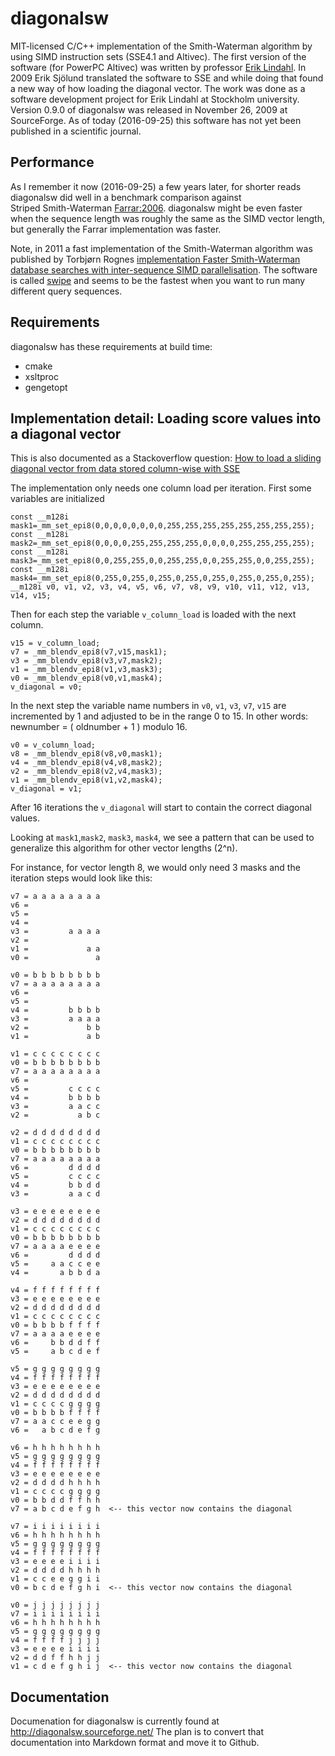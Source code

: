 # diagonalsw

MIT-licensed C/C++ implementation of the Smith-Waterman algorithm by using SIMD instruction sets (SSE4.1 and Altivec). The first version of the software (for PowerPC Altivec) was written by professor [Erik Lindahl](https://www.scilifelab.se/researchers/erik-lindahl/). In 2009 Erik Sjölund translated the software to SSE and while doing that found a new way of how loading the diagonal vector. The work was done as a software development project for Erik Lindahl at Stockholm university. Version 0.9.0 of diagonalsw was released in November 26, 2009 at SourceForge. As of today (2016-09-25) this software has not yet been published in a scientific journal.

## Performance

As I remember it now (2016-09-25) a few years later, for shorter reads diagonalsw did well in a benchmark comparison against  
 Striped Smith-Waterman [Farrar:2006](http://bioinformatics.oxfordjournals.org/content/23/2/156.abstract). diagonalsw might be even faster when the 
sequence length was roughly the same as the SIMD vector length, but generally the Farrar implementation was faster. 

Note, in 2011 a fast implementation of the Smith-Waterman algorithm was published by Torbjørn Rognes [implementation Faster Smith-Waterman database searches with inter-sequence SIMD parallelisation](http://bmcbioinformatics.biomedcentral.com/articles/10.1186/1471-2105-12-221). The software is called [swipe](https://github.com/torognes/swipe) and seems to be the fastest when you want to run many different query sequences.

## Requirements

diagonalsw has these requirements at build time: 

- cmake
- xsltproc
- gengetopt

## Implementation detail: Loading score values into a diagonal vector 

This is also documented as a Stackoverflow question:
[How to load a sliding diagonal vector from data stored column-wise with SSE](http://stackoverflow.com/questions/15198011/how-to-load-a-sliding-diagonal-vector-from-data-stored-column-wise-withsse)

The implementation only needs one column load per iteration. First some variables are initialized


```
const __m128i mask1=_mm_set_epi8(0,0,0,0,0,0,0,0,255,255,255,255,255,255,255,255);
const __m128i mask2=_mm_set_epi8(0,0,0,0,255,255,255,255,0,0,0,0,255,255,255,255);
const __m128i mask3=_mm_set_epi8(0,0,255,255,0,0,255,255,0,0,255,255,0,0,255,255);
const __m128i mask4=_mm_set_epi8(0,255,0,255,0,255,0,255,0,255,0,255,0,255,0,255);
__m128i v0, v1, v2, v3, v4, v5, v6, v7, v8, v9, v10, v11, v12, v13, v14, v15;
```

Then for each step the variable `v_column_load` is loaded with the next column.

```
v15 = v_column_load;
v7 = _mm_blendv_epi8(v7,v15,mask1);
v3 = _mm_blendv_epi8(v3,v7,mask2);
v1 = _mm_blendv_epi8(v1,v3,mask3);
v0 = _mm_blendv_epi8(v0,v1,mask4);
v_diagonal = v0;
```


In the next step the variable name numbers in `v0`, `v1`, `v3`, `v7`, `v15` are incremented by 1 and adjusted to be in the range 0 to 15. In other words: newnumber = ( oldnumber + 1 ) modulo 16.


```
v0 = v_column_load;
v8 = _mm_blendv_epi8(v8,v0,mask1);
v4 = _mm_blendv_epi8(v4,v8,mask2);
v2 = _mm_blendv_epi8(v2,v4,mask3);
v1 = _mm_blendv_epi8(v1,v2,mask4);
v_diagonal = v1;
```

After 16 iterations the `v_diagonal` will start to contain the correct diagonal values. 

Looking at `mask1`,`mask2`, `mask3`, `mask4`, we see a pattern that can be used to generalize this algorithm for other vector lengths (2^n).

For instance, for vector length 8, we would only need 3 masks and the iteration steps would look like this:

```
v7 = a a a a a a a a
v6 =
v5 =
v4 =
v3 =         a a a a
v2 =
v1 =             a a
v0 =               a

v0 = b b b b b b b b
v7 = a a a a a a a a
v6 =
v5 =
v4 =         b b b b
v3 =         a a a a
v2 =             b b
v1 =             a b

v1 = c c c c c c c c
v0 = b b b b b b b b
v7 = a a a a a a a a
v6 =
v5 =         c c c c
v4 =         b b b b
v3 =         a a c c
v2 =           a b c

v2 = d d d d d d d d
v1 = c c c c c c c c
v0 = b b b b b b b b
v7 = a a a a a a a a
v6 =         d d d d
v5 =         c c c c
v4 =         b b d d
v3 =         a a c d

v3 = e e e e e e e e
v2 = d d d d d d d d
v1 = c c c c c c c c
v0 = b b b b b b b b
v7 = a a a a e e e e
v6 =         d d d d
v5 =     a a c c e e
v4 =       a b b d a

v4 = f f f f f f f f
v3 = e e e e e e e e
v2 = d d d d d d d d
v1 = c c c c c c c c
v0 = b b b b f f f f
v7 = a a a a e e e e
v6 =     b b d d f f
v5 =     a b c d e f

v5 = g g g g g g g g
v4 = f f f f f f f f
v3 = e e e e e e e e
v2 = d d d d d d d d
v1 = c c c c g g g g
v0 = b b b b f f f f
v7 = a a c c e e g g
v6 =   a b c d e f g

v6 = h h h h h h h h
v5 = g g g g g g g g
v4 = f f f f f f f f
v3 = e e e e e e e e
v2 = d d d d h h h h
v1 = c c c c g g g g
v0 = b b d d f f h h
v7 = a b c d e f g h  <-- this vector now contains the diagonal

v7 = i i i i i i i i
v6 = h h h h h h h h
v5 = g g g g g g g g
v4 = f f f f f f f f
v3 = e e e e i i i i
v2 = d d d d h h h h
v1 = c c e e g g i i
v0 = b c d e f g h i  <-- this vector now contains the diagonal

v0 = j j j j j j j j
v7 = i i i i i i i i
v6 = h h h h h h h h
v5 = g g g g g g g g
v4 = f f f f j j j j
v3 = e e e e i i i i
v2 = d d f f h h j j
v1 = c d e f g h i j  <-- this vector now contains the diagonal
```

## Documentation

Documenation for diagonalsw is currently found at http://diagonalsw.sourceforge.net/
The plan is to convert that documentation into Markdown format and move it to Github.